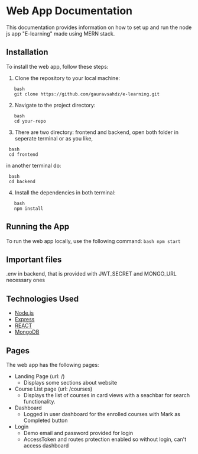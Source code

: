 # Web App Documentation

This documentation provides information on how to set up and run the node js app "E-learning" made using MERN stack.

## Installation

To install the web app, follow these steps:

1. Clone the repository to your local machine:
```
   bash
   git clone https://github.com/gauravsahdz/e-learning.git
   ```

2. Navigate to the project directory:
```
   bash
   cd your-repo
   ````
3. There are two directory: frontend and backend, open both folder in seperate terminal or as you like,
```
 bash
 cd frontend
```
in another terminal do:
```
 bash
 cd backend
```

4. Install the dependencies in both terminal:
```
   bash
   npm install
   ```

## Running the App

To run the web app locally, use the following command:
    ```
    bash
    npm start
    ```

## Important files

.env in backend, that is provided with JWT_SECRET and MONGO_URL necessary ones

## Technologies Used

- [Node.js](https://nodejs.org/en/)
- [Express](https://expressjs.com/)
- [REACT](https://react.dev/)
- [MongoDB](https://www.mongodb.com/)

## Pages

The web app has the following pages:

- Landing Page (url: /)
   - Displays some sections about website
- Course List page (url: /courses)
  - Displays the list of courses in card views with a seachbar for search functionality.
- Dashboard
  - Logged in user dashboard for the enrolled courses with Mark as Completed button
- Login
  - Demo email and password provided for login
  - AccessToken and routes protection enabled so without login, can't access dashboard
